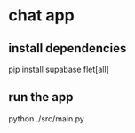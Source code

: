 # chat app

## install dependencies

pip install supabase flet[all]

## run the app

python ./src/main.py
